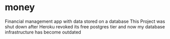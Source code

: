 # money
Financial management app with data stored on a database
This Project was shut down after Heroku revoked its free postgres tier and now my database infrastructure has become outdated
